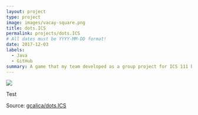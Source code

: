 ```yaml
---
layout: project
type: project
image: images/vacay-square.png
title: dots.ICS
permalink: projects/dots.ICS
# All dates must be YYYY-MM-DD format!
date: 2017-12-03
labels:
  - Java
  - GitHub
summary: A game that my team developed as a group project for ICS 111 based off of a popular web-based game called Agar.io
---
```


<img class="ui medium right floated rounded image" src="../images/vacay-home-page.png">

Test
 
Source: <a href="https://github.com/gcalica/dots.ICS"><i class="large github icon"></i>gcalica/dots.ICS</a>
